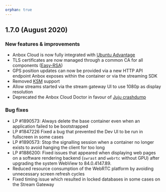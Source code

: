 ```yaml
---
orphan: true
---
```

## 1.7.0 (August 2020)

### New features & improvements

* Anbox Cloud is now fully integrated with [Ubuntu Advantage](https://ubuntu.com/advantage)
* TLS certificates are now managed through a common CA for all components ([Easy-RSA](https://charmhub.io/containers-easyrsa))
* GPS position updates can now be provided via a new  HTTP API endpoint Anbox exposes within the container or via the streaming SDK
* Removed [KSM](https://www.kernel.org/doc/html/latest/admin-guide/mm/ksm.html) support
* Allow streams started via the stream gateway UI to use 1080p as display resolution
* Deprecated the Anbox Cloud Doctor in favour of [Juju crashdump](https://github.com/juju/juju-crashdump)

### Bug fixes

* LP #1890573: Always delete the base container even when an application failed to be bootstrapped
* LP #1847226 Fixed a bug that prevented the Dev UI to be run in fullscreen in some cases
* LP #1890573: Stop the signalling session when a container no longer exists to avoid hanging the client for too long
* LP #1886200: Fixed issues that appeared when displaying web pages on a software rendering backend
(`swrast` and `webrtc` without GPU) after upgrading the system WebView to 84.0.4147.89.
* Reduced resource consumption of the WebRTC platform by avoiding unnecessary screen refresh cycles
* Fixed timing issue which resulted in locked databases in some cases on the Stream Gateway